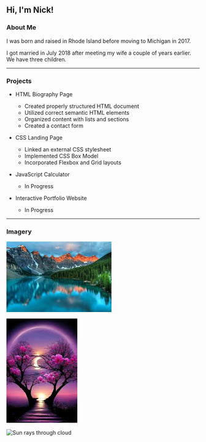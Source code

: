 ## Hi, I'm Nick!

### About Me

<p>I was born and raised in Rhode Island before moving to Michigan in 2017.</p>
<p>I got married in July 2018 after meeting my wife a couple of years earlier.  We have three children.</p>

---

### Projects

- HTML Biography Page

  - Created properly structured HTML document
  - Utilized correct semantic HTML elements
  - Organized content with lists and sections
  - Created a contact form

- CSS Landing Page

  - Linked an external CSS stylesheet
  - Implemented CSS Box Model
  - Incorporated Flexbox and Grid layouts

- JavaScript Calculator
  - In Progress
- Interactive Portfolio Website
  - In Progress

---

### Imagery

![Water and Mountains](readme_images/water_mountains.jpg "Water and Mountains")

![Purple Tree](readme_images/purple.jpg "Purple Tree")

![Sun rays through cloud](readme_images/sunrays.jpg "Sun rays through cloud")
